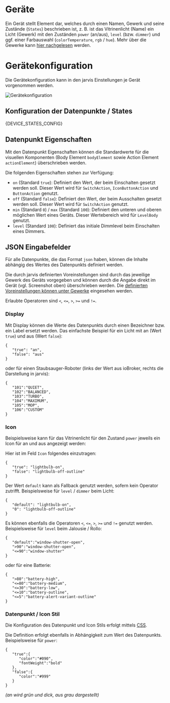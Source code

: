 # Geräte

Ein Gerät stellt Element dar, welches durch einen Namen, Gewerk und seine Zustände (`States`) beschrieben ist, z. B. ist das Vitrinenlicht (Name) ein Licht (Gewerk) mit den Zuständen `power` (an/aus), `level` (bzw. `dimmer`) und ggf. einer Farbauswahl (`colorTemperature`, `rgb` / `hue`).
Mehr über die Gewerke kann [hier nachgelesen](de-Functions) werden.


# Gerätekonfiguration

Die Gerätekonfiguration kann in den jarvis Einstellungen je Gerät vorgenommen werden.

![Gerätekonfiguration](https://raw.githubusercontent.com/Zefau/ioBroker.jarvis/master/wiki/de-Gerätekonfiguration.png)


## Konfiguration der Datenpunkte / States

{DEVICE_STATES_CONFIG}


## Datenpunkt Eigenschaften

Mit den Datenpunkt Eigenschaften können die Standardwerte für die visuellen Komponenten (Body Element `bodyElement` sowie Action Element `actionElement`) überschrieben werden.

Die folgenden Eigenschaften stehen zur Verfügung:
- `on` (Standard `true`): Definiert den Wert, der beim Einschalten gesetzt werden soll. Dieser Wert wird für `SwitchAction`, `IconButtonAction` und `ButtonAction` genutzt.
- `off` (Standard `false`): Definiert den Wert, der beim Ausschalten gesetzt werden soll. Dieser Wert wird für `SwitchAction` genutzt.
- `min` (Standard `0`) / `max` (Standard `100`): Definiert den unteren und oberen möglichen Wert eines Geräts. Dieser Wertebereich wird für `LevelBody` genutzt.
- `level` (Standard `100`): Definiert das initiale Dimmlevel beim Einschalten eines Dimmers.


## JSON Eingabefelder

Für alle Datenpunkte, die das Format `json` haben, können die Inhalte abhängig des Wertes des Datenpunkts definiert werden.

Die durch jarvis definierten Voreinstellungen sind durch das jeweilige Gewerk des Geräts vorgegeben und können durch die Angabe direkt im Gerät (vgl. Screenshot oben) überschrieben werden. Die [definierten Voreinstellungen können unter Gewerke](de-Functions) eingesehen werden.

Erlaubte Operatoren sind `<`, `<=`, `>`, `>=` und `!=`.

### Display

Mit Display können die Werte des Datenpunkts durch einen Bezeichner bzw. ein Label ersetzt werden.
Das einfachste Beispiel für ein Licht mit an (Wert `true`) und aus (Wert `false`):
```
{
   "true": "an",
   "false": "aus"
}
```

oder für einen Staubsauger-Roboter (links der Wert aus ioBroker, rechts die Darstellung in jarvis):
```
{
   "101":"QUIET",
   "102":"BALANCED",
   "103":"TURBO",
   "104":"MAXIMUM",
   "105":"MOP",
   "106":"CUSTOM"
}
```


### Icon

Beispielsweise kann für das Vitrinenlicht für den Zustand `power` jeweils ein Icon für an und aus angezeigt werden:

Hier ist im Feld `Icon` folgendes einzutragen:
```
{
   "true": "lightbulb-on",
   "false": "lightbulb-off-outline"
}
```

Der Wert `default` kann als Fallback genutzt werden, sofern kein Operator zutrifft. Beispielsweise für `level` / `dimmer` beim Licht:
```
{
   "default": "lightbulb-on",
   "0": "lightbulb-off-outline"
}
```

Es können ebenfalls die Operatoren `<`, `<=`, `>`, `>=` und `!=` genutzt werden. Beispielsweise für `level` beim Jalousie / Rollo:
```
{
   "default":"window-shutter-open",
   ">90":"window-shutter-open",
   "<=90":"window-shutter"
}
```

oder für eine Batterie:
```
{
   ">80":"battery-high",
   "<=80":"battery-medium",
   "<=30":"battery-low",
   "<=10":"battery-outline",
   "<=5":"battery-alert-variant-outline"
}
```


### Datenpunkt / Icon Stil

Die Konfiguration des Datenpunkt und Icon Stils erfolgt mittels [CSS](https://wiki.selfhtml.org/wiki/CSS/Tutorials/Einstieg/Syntax).

Die Definition erfolgt ebenfalls in Abhängigkeit zum Wert des Datenpunkts. Beispielsweise für `power`:
```
{
   "true":{
      "color":"#090",
      "fontWeight":"bold"
   },
   "false":{
      "color":"#999"
   }
}
```
*(an wird grün und dick, aus grau dargestellt)*


